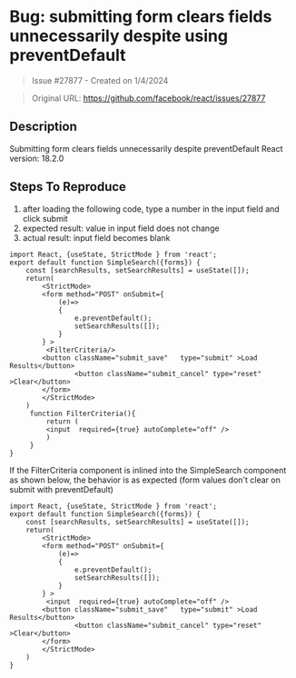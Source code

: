# Bug: submitting form clears fields unnecessarily despite using preventDefault

> Issue #27877 - Created on 1/4/2024

> Original URL: https://github.com/facebook/react/issues/27877

## Description

Submitting form clears fields unnecessarily despite preventDefault
React version: 18.2.0

## Steps To Reproduce

1. after loading the following code, type a number in the input field and click submit
2. expected result: value in input field does not change
3. actual result: input field becomes blank

```
import React, {useState, StrictMode } from 'react';
export default function SimpleSearch({forms}) {
	const [searchResults, setSearchResults] = useState([]);
	return(
		<StrictMode>
		<form method="POST" onSubmit={
			(e)=>
			{
				e.preventDefault();
				setSearchResults([]);
			}
		} >
		 <FilterCriteria/>
		<button className="submit_save"   type="submit" >Load Results</button>
				<button className="submit_cancel" type="reset" >Clear</button>
		</form>
		</StrictMode>
	)
	 function FilterCriteria(){
		 return (
		 <input  required={true} autoComplete="off" />
		 )
	 }
}
```

If the FilterCriteria component is inlined into the SimpleSearch component as shown below, the behavior is as expected (form values don't clear on submit with preventDefault)

```
import React, {useState, StrictMode } from 'react';
export default function SimpleSearch({forms}) {
	const [searchResults, setSearchResults] = useState([]);
	return(
		<StrictMode>
		<form method="POST" onSubmit={
			(e)=>
			{
				e.preventDefault();
				setSearchResults([]);
			}
		} >
		 <input  required={true} autoComplete="off" />
		<button className="submit_save"   type="submit" >Load Results</button>
				<button className="submit_cancel" type="reset" >Clear</button>
		</form>
		</StrictMode>
	)
}
```
